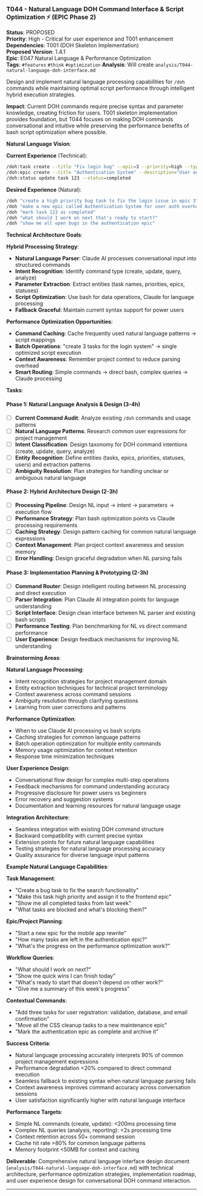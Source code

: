 ### T044 - Natural Language DOH Command Interface & Script Optimization ⚡ (EPIC Phase 2)

**Status**: PROPOSED  
**Priority**: High - Critical for user experience and T001 enhancement  
**Dependencies**: T001 (DOH Skeleton Implementation)  
**Proposed Version**: 1.4.1  
**Epic**: E047 Natural Language & Performance Optimization  
**Tags**: `#features` `#think` `#optimization` **Analysis**: Will create
`analysis/T044-natural-language-doh-interface.md`

Design and implement natural language processing capabilities for `/doh` commands while maintaining optimal script
performance through intelligent hybrid execution strategies.

**Impact**: Current DOH commands require precise syntax and parameter knowledge, creating friction for users. T001
skeleton implementation provides foundation, but T044 focuses on making DOH commands conversational and intuitive while
preserving the performance benefits of bash script optimization where possible.

**Natural Language Vision**:

**Current Experience** (Technical):

```bash
/doh:task create --title "Fix login bug" --epic=3 --priority=high --type=bug
/doh:epic create --title "Authentication System" --description="User auth overhaul"
/doh:status update task 123 --status=completed
```

**Desired Experience** (Natural):

```bash
/doh "create a high priority bug task to fix the login issue in epic 3"
/doh "make a new epic called Authentication System for user auth overhaul"
/doh "mark task 123 as completed"
/doh "what should I work on next that's ready to start?"
/doh "show me all open bugs in the authentication epic"
```

**Technical Architecture Goals**:

**Hybrid Processing Strategy**:

- **Natural Language Parser**: Claude AI processes conversational input into structured commands
- **Intent Recognition**: Identify command type (create, update, query, analyze)
- **Parameter Extraction**: Extract entities (task names, priorities, epics, statuses)
- **Script Optimization**: Use bash for data operations, Claude for language processing
- **Fallback Graceful**: Maintain current syntax support for power users

**Performance Optimization Opportunities**:

- **Command Caching**: Cache frequently used natural language patterns → script mappings
- **Batch Operations**: "create 3 tasks for the login system" → single optimized script execution
- **Context Awareness**: Remember project context to reduce parsing overhead
- **Smart Routing**: Simple commands → direct bash, complex queries → Claude processing

**Tasks**:

#### Phase 1: Natural Language Analysis & Design (3-4h)

- [ ] **Current Command Audit**: Analyze existing `/doh` commands and usage patterns
- [ ] **Natural Language Patterns**: Research common user expressions for project management
- [ ] **Intent Classification**: Design taxonomy for DOH command intentions (create, update, query, analyze)
- [ ] **Entity Recognition**: Define entities (tasks, epics, priorities, statuses, users) and extraction patterns
- [ ] **Ambiguity Resolution**: Plan strategies for handling unclear or ambiguous natural language

#### Phase 2: Hybrid Architecture Design (2-3h)

- [ ] **Processing Pipeline**: Design NL input → intent → parameters → execution flow
- [ ] **Performance Strategy**: Plan bash optimization points vs Claude processing requirements
- [ ] **Caching Strategy**: Design pattern caching for common natural language expressions
- [ ] **Context Management**: Plan project context awareness and session memory
- [ ] **Error Handling**: Design graceful degradation when NL parsing fails

#### Phase 3: Implementation Planning & Prototyping (2-3h)

- [ ] **Command Router**: Design intelligent routing between NL processing and direct execution
- [ ] **Parser Integration**: Plan Claude AI integration points for language understanding
- [ ] **Script Interface**: Design clean interface between NL parser and existing bash scripts
- [ ] **Performance Testing**: Plan benchmarking for NL vs direct command performance
- [ ] **User Experience**: Design feedback mechanisms for improving NL understanding

**Brainstorming Areas**:

**Natural Language Processing**:

- Intent recognition strategies for project management domain
- Entity extraction techniques for technical project terminology
- Context awareness across command sessions
- Ambiguity resolution through clarifying questions
- Learning from user corrections and patterns

**Performance Optimization**:

- When to use Claude AI processing vs bash scripts
- Caching strategies for common language patterns
- Batch operation optimization for multiple entity commands
- Memory usage optimization for context retention
- Response time minimization techniques

**User Experience Design**:

- Conversational flow design for complex multi-step operations
- Feedback mechanisms for command understanding accuracy
- Progressive disclosure for power users vs beginners
- Error recovery and suggestion systems
- Documentation and learning resources for natural language usage

**Integration Architecture**:

- Seamless integration with existing DOH command structure
- Backward compatibility with current precise syntax
- Extension points for future natural language capabilities
- Testing strategies for natural language processing accuracy
- Quality assurance for diverse language input patterns

**Example Natural Language Capabilities**:

**Task Management**:

- "Create a bug task to fix the search functionality"
- "Make this task high priority and assign it to the frontend epic"
- "Show me all completed tasks from last week"
- "What tasks are blocked and what's blocking them?"

**Epic/Project Planning**:

- "Start a new epic for the mobile app rewrite"
- "How many tasks are left in the authentication epic?"
- "What's the progress on the performance optimization work?"

**Workflow Queries**:

- "What should I work on next?"
- "Show me quick wins I can finish today"
- "What's ready to start that doesn't depend on other work?"
- "Give me a summary of this week's progress"

**Contextual Commands**:

- "Add three tasks for user registration: validation, database, and email confirmation"
- "Move all the CSS cleanup tasks to a new maintenance epic"
- "Mark the authentication epic as complete and archive it"

**Success Criteria**:

- Natural language processing accurately interprets 90% of common project management expressions
- Performance degradation <20% compared to direct command execution
- Seamless fallback to existing syntax when natural language parsing fails
- Context awareness improves command accuracy across conversation sessions
- User satisfaction significantly higher with natural language interface

**Performance Targets**:

- Simple NL commands (create, update): <200ms processing time
- Complex NL queries (analysis, reporting): <2s processing time
- Context retention across 50+ command session
- Cache hit rate >80% for common language patterns
- Memory footprint <50MB for context and caching

**Deliverable**: Comprehensive natural language interface design document
(`analysis/T044-natural-language-doh-interface.md`) with technical architecture, performance optimization strategies,
implementation roadmap, and user experience design for conversational DOH command interaction.

---
